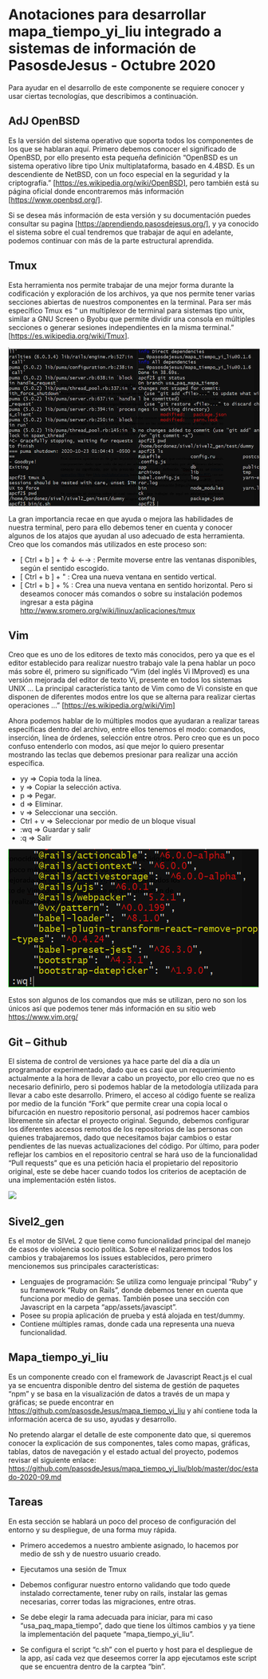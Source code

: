 # Anotaciones para desarrollar mapa_tiempo_yi_liu integrado a sistemas de información de PasosdeJesus - Octubre 2020
Para ayudar en el desarrollo de este componente se requiere conocer y usar ciertas tecnologías, que describimos a continuación.

## AdJ OpenBSD
Es la versión del sistema operativo que soporta todos los componentes de los que se hablaran aquí. Primero debemos conocer el significado de OpenBSD, por ello presento esta pequeña definición “OpenBSD es un sistema operativo libre tipo Unix multiplataforma, basado en 4.4BSD. Es un descendiente de NetBSD, con un foco especial en la seguridad y la criptografía.” [https://es.wikipedia.org/wiki/OpenBSD], pero también está su página oficial donde encontraremos más información [https://www.openbsd.org/].

Si se desea más información de esta versión y su documentación puedes consultar su pagina [https://aprendiendo.pasosdejesus.org/], y ya conocido el sistema sobre el cual tendremos que trabajar de aquí en adelante, podemos continuar con más de la parte estructural aprendida.  

## Tmux
Esta herramienta nos permite trabajar de una mejor forma durante la codificación y exploración de los archivos, ya que nos permite tener varias secciones abiertas de nuestros componentes en la terminal. Para ser más específico Tmux es “ un multiplexor de terminal para sistemas tipo unix, similar a GNU Screen o Byobu que permite dividir una consola en múltiples secciones o generar sesiones independientes en la misma terminal.” [https://es.wikipedia.org/wiki/Tmux].

<img src="images/tmux.png ">

La gran importancia recae en que ayuda o mejora las habilidades de nuestra terminal, pero para ello debemos tener en cuenta y conocer algunos de los atajos que ayudan al uso adecuado de esta herramienta. Creo que los comandos más utilizados en este proceso son:

* [ Ctrl + b ] + ↑ ↓ ←→ : Permite moverse entre las  ventanas disponibles, según el sentido escogido. 
* [ Ctrl + b ] + " :  Crea una nueva ventana en sentido vertical.
* [ Ctrl + b ] + % :  Crea una nueva ventana en sentido horizontal.
Pero si deseamos conocer más comandos o sobre su instalación podemos ingresar a esta página http://www.sromero.org/wiki/linux/aplicaciones/tmux

## Vim
Creo que es uno de los editores de texto más conocidos, pero ya que es el editor establecido para realizar nuestro trabajo vale la pena hablar un poco más sobre él, primero su significado “Vim (del inglés Vi IMproved) es una versión mejorada del editor de texto Vi, presente en todos los sistemas UNIX … La principal característica tanto de Vim como de Vi consiste en que disponen de diferentes modos entre los que se alterna para realizar ciertas operaciones …” [https://es.wikipedia.org/wiki/Vim]

Ahora podemos hablar de lo múltiples modos que ayudaran a realizar tareas específicas dentro del archivo, entre ellos tenemos el modo: comandos, inserción, línea de órdenes, selección entre otros. Pero creo que es un poco confuso entenderlo con modos, así que mejor lo quiero presentar mostrando las teclas que debemos presionar para realizar una acción específica.
* yy => Copia toda la línea.
* y => Copiar la selección activa.
* p => Pegar.
* d => Eliminar.
* v => Seleccionar una sección.
* Ctrl + v => Seleccionar por medio de un bloque visual
* :wq => Guardar y salir
* :q => Salir

<img src="images/vim.png ">

Estos son algunos de los comandos que más se utilizan, pero no son los únicos así que podemos tener más información en su sitio web https://www.vim.org/ 

## Git – Github
El sistema de control de versiones ya hace parte del día a día un programador experimentado, dado que es casi que un requerimiento actualmente a la hora de llevar a cabo un proyecto, por ello creo que no es necesario definirlo, pero si podemos hablar de la metodología utilizada para llevar a cabo este desarrollo.
Primero, el acceso al código fuente se realiza por medio de la función “Fork” que permite crear una copia local o bifurcación en nuestro repositorio personal, así podremos hacer cambios libremente sin afectar el proyecto original.
Segundo, debemos configurar los diferentes accesos remotos de los repositorios de las personas con quienes trabajaremos, dado que necesitamos bajar cambios o estar pendientes de las nuevas actualizaciones del código. 
Por último, para poder reflejar los cambios en el repositorio central se hará uso de la funcionalidad “Pull requests” que es una petición hacia el propietario del repositorio original, este se debe hacer cuando todos los criterios de aceptación de una implementación estén listos.

<img src="images/github.png ">

## Sivel2_gen
Es el motor de SIVeL 2 que tiene como funcionalidad principal del manejo de casos de violencia socio política. Sobre el realizaremos todos los cambios y trabajaremos los issues establecidos, pero primero mencionemos sus principales características: 
* Lenguajes de programación: Se utiliza como lenguaje principal “Ruby” y su framework “Ruby on Rails”, donde debemos tener en cuenta que funciona por medio de gemas. También posee una sección con Javascript en la carpeta “app/assets/javascipt”.
* Posee su propia aplicación de prueba y está alojada en test/dummy.
* Contiene múltiples ramas, donde cada una representa una nueva funcionalidad.

## Mapa_tiempo_yi_liu
Es un componente creado con el framework de Javascript React.js el cual ya se encuentra disponible dentro del sistema de gestión de paquetes “npm” y se basa en la visualización de datos a través de un mapa y gráficas; se puede encontrar en https://github.com/pasosdeJesus/mapa_tiempo_yi_liu y ahí contiene toda la información acerca de su uso, ayudas y desarrollo.  

No pretendo alargar el detalle de este componente dato que, si queremos conocer la explicación de sus componentes, tales como mapas, gráficas, tablas, datos de navegación y el estado actual del proyecto, podemos revisar el siguiente enlace: https://github.com/pasosdeJesus/mapa_tiempo_yi_liu/blob/master/doc/estado-2020-09.md

## Tareas
En esta sección se hablará un poco del proceso de configuración del entorno y su despliegue, de una forma muy rápida.
* Primero accedemos a nuestro ambiente asignado, lo hacemos por medio de ssh y de nuestro usuario creado.
* Ejecutamos una sesión de Tmux

* Debemos configurar nuestro entorno validando que todo quede instalado correctamente, tener ruby on rails, instalar las gemas necesarias, correr todas las migraciones, entre otras.
* Se debe elegir la rama adecuada para iniciar, para mi caso “usa_paq_mapa_tiempo”, dado que tiene los últimos cambios y ya tiene la implementación del paquete “mapa_tiempo_yi_liu”.
* Se configura el script “c.sh” con el puerto y host para el despliegue de la app, así cada vez que deseemos correr la app ejecutamos este script que se encuentra dentro de la carptea “bin”. 
